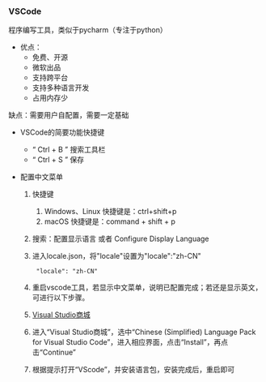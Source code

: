 ### VSCode ###

程序编写工具，类似于pycharm（专注于python）

- 优点：
	- 免费、开源
	- 微软出品
	- 支持跨平台
	- 支持多种语言开发
	- 占用内存少

缺点：需要用户自配置，需要一定基础

- VSCode的简要功能快捷键
	- “ Ctrl + B ” 搜索工具栏
	- “ Ctrl + S ” 保存


- 配置中文菜单
	1. 快捷键
		1. Windows、Linux 快捷键是：ctrl+shift+p
		2. macOS 快捷键是：command + shift + p
	2. 搜索：配置显示语言 或者 Configure Display Language
	3. 进入locale.json，将"locale"设置为"locale":"zh-CN"

			"locale": "zh-CN"
	4. 重启vscode工具，若显示中文菜单，说明已配置完成；若还是显示英文，可进行以下步骤。
	5. [Visual Studio商城](https://marketplace.visualstudio.com/search?target=VSCode&category=Language%20Packs&sortBy=Downloads)
	6. 进入“Visual Studio商城”，选中“Chinese (Simplified) Language Pack for Visual Studio Code”，进入相应界面，点击“Install”，再点击“Continue”
	7. 根据提示打开“VScode”，并安装语言包，安装完成后，重启即可

